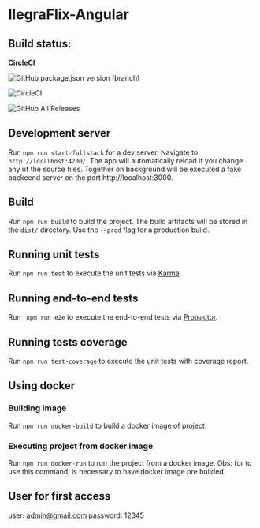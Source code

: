 # IlegraFlix-Angular

## Build status:

 **[CircleCI](https://circleci.com/gh/riguelbf/ilegra-flix-angular)**

![GitHub package.json version (branch)](https://img.shields.io/github/package-json/v/riguelbf/ilegra-flix-angular/master?style=for-the-badge)

![CircleCI](https://img.shields.io/circleci/build/gh/riguelbf/ilegra-flix-angular/master?style=for-the-badge)

![GitHub All Releases](https://img.shields.io/github/downloads/riguelbf/ilegra-flix-angular/total?style=for-the-badge)


## Development server

Run `npm run start-fullstack` for a dev server. Navigate to `http://localhost:4200/`. The app will automatically reload if you change any of the source files. Together on background will be executed a fake backeend server on the port http://localhost:3000.

## Build

Run `npm run build` to build the project. The build artifacts will be stored in the `dist/` directory. Use the `--prod` flag for a production build.

## Running unit tests

Run `npm run test` to execute the unit tests via [Karma](https://karma-runner.github.io).

## Running end-to-end tests

Run ` npm run e2e` to execute the end-to-end tests via [Protractor](http://www.protractortest.org/).

## Running tests coverage

Run `npm run test-coverage` to execute the unit tests with coverage report.

## Using docker

### Building image
Run `npm run docker-build` to build a docker image of project.

### Executing project from docker image
Run `npm run docker-run` to run the project from a docker image. Obs: for to use this command, is necessary to have docker image pre builded.

## User for first access

user: admin@gmail.com
password: 12345